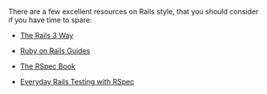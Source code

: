 There are a few excellent resources on Rails style, that you should
consider if you have time to spare:

* [The Rails 3 Way](http://www.amazon.com/Rails-Way-Addison-Wesley-Professional-Ruby/dp/0321601661)

* [Ruby on Rails Guides](http://guides.rubyonrails.org/)

* [The RSpec Book](http://pragprog.com/book/achbd/the-rspec-book)

* [Everyday Rails Testing with RSpec](https://leanpub.com/everydayrailsrspec)

